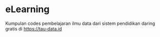 # eLearning
 Kumpulan codes pembelajaran ilmu data dari sistem pendidikan daring gratis di https://tau-data.id
